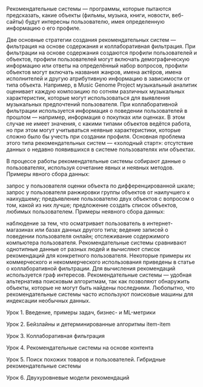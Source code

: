 Рекомендательные системы — программы, которые пытаются предсказать, какие объекты (фильмы, музыка, книги, новости, веб-сайты) будут интересны пользователю, имея определенную информацию о его профиле.

Две основные стратегии создания рекомендательных систем — фильтрация на основе содержания и коллаборативная фильтрация. При фильтрации на основе содержания создаются профили пользователей и объектов, профили пользователей могут включать демографическую информацию или ответы на определённый набор вопросов, профили объектов могут включать названия жанров, имена актёров, имена исполнителей и другую атрибутивную информацию в зависимости от типа объекта. Например, в Music Genome Project музыкальный аналитик оценивает каждую композицию по сотням различных музыкальных характеристик, которые могут использоваться для выявления музыкальных предпочтений пользователя. При коллаборативной фильтрации используется информация о поведении пользователей в прошлом — например, информация о покупках или оценках. В этом случае не имеет значения, с какими типами объектов ведётся работа, но при этом могут учитываться неявные характеристики, которые сложно было бы учесть при создании профиля. Основная проблема этого типа рекомендательных систем — «холодный старт»: отсутствие данных о недавно появившихся в системе пользователях или объектах.

В процессе работы рекомендательные системы собирают данные о пользователях, используя сочетание явных и неявных методов. Примеры явного сбора данных:

запрос у пользователя оценки объекта по дифференцированной шкале;
запрос у пользователя ранжировки группы объектов от наилучшего к наихудшему;
предъявление пользователю двух объектов с вопросом о том, какой из них лучше;
предложение создать список объектов, любимых пользователем.
Примеры неявного сбора данных:

наблюдение за тем, что осматривает пользователь в интернет-магазинах или базах данных другого типа;
ведение записей о поведении пользователя онлайн;
отслеживание содержимого компьютера пользователя.
Рекомендательные системы сравнивают однотипные данные от разных людей и вычисляют список рекомендаций для конкретного пользователя. Некоторые примеры их коммерческого и некоммерческого использования приведены в статье о коллаборативной фильтрации. Для вычисления рекомендаций используется граф интересов. Рекомендательные системы — удобная альтернатива поисковым алгоритмам, так как позволяют обнаружить объекты, которые не могут быть найдены последними. Любопытно, что рекомендательные системы часто используют поисковые машины для индексации необычных данных.



Урок 1. Введение, примеры задач, бизнес- и ML-метрики

Урок 2. Бейзлайны и детерминированные алгоритмы item-item

Урок 3. Коллаборативная фильтрация

Урок 4. Рекомендательные системы на основе контента

Урок 5. Поиск похожих товаров и пользователей. Гибридные рекомендательные системы

Урок 6. Двухуровневые модели рекомендаций
